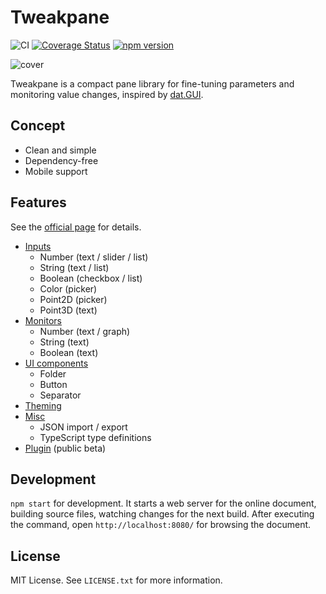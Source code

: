 # Tweakpane
![CI](https://github.com/cocopon/tweakpane/workflows/CI/badge.svg)
[![Coverage Status](https://coveralls.io/repos/github/cocopon/tweakpane/badge.svg)](https://coveralls.io/github/cocopon/tweakpane)
[![npm version](https://badge.fury.io/js/tweakpane.svg)](https://badge.fury.io/js/tweakpane)

![cover](https://user-images.githubusercontent.com/602961/109384161-51a29c80-792e-11eb-82a2-78409fec5d53.jpg)

Tweakpane is a compact pane library for fine-tuning parameters and monitoring
value changes, inspired by [dat.GUI][].


## Concept
- Clean and simple
- Dependency-free
- Mobile support


## Features
See the [official page][documents] for details.

- [Inputs](https://cocopon.github.io/tweakpane/input.html)
  - Number (text / slider / list)
  - String (text / list)
  - Boolean (checkbox / list)
  - Color (picker)
  - Point2D (picker)
  - Point3D (text)
- [Monitors](https://cocopon.github.io/tweakpane/monitor.html)
  - Number (text / graph)
  - String (text)
  - Boolean (text)
- [UI components](https://cocopon.github.io/tweakpane/ui-components.html)
  - Folder
  - Button
  - Separator
- [Theming](https://cocopon.github.io/tweakpane/theming.html)
- [Misc](https://cocopon.github.io/tweakpane/misc.html)
  - JSON import / export
  - TypeScript type definitions
- [Plugin](https://cocopon.github.io/tweakpane/plugin.html) (public beta)


## Development
`npm start` for development. It starts a web server for the online document,
building source files, watching changes for the next build. After executing the
command, open `http://localhost:8080/` for browsing the document.


## License
MIT License. See `LICENSE.txt` for more information.


[dat.GUI]: https://github.com/dataarts/dat.gui
[documents]: https://cocopon.github.io/tweakpane/
